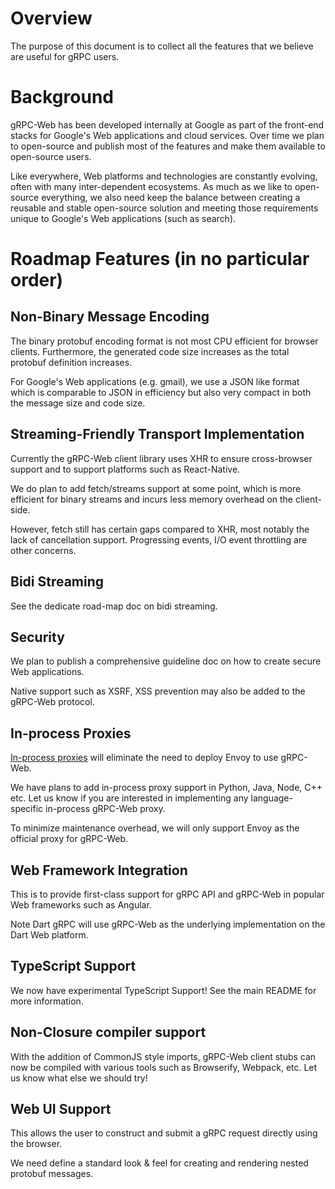 # Overview

The purpose of this document is to collect all the features that we believe are
useful for gRPC users.

# Background

gRPC-Web has been developed internally at Google as part of the front-end
stacks for Google's Web applications and cloud services. Over time we plan to
open-source and publish most of the features and make them available to open-source
users.

Like everywhere, Web platforms and technologies are constantly evolving, often
with many inter-dependent ecosystems. As much as we like to open-source
everything, we also need keep the balance between creating a reusable and stable
open-source solution and meeting those requirements unique to Google's Web applications
(such as search). 

# Roadmap Features (in no particular order)

## Non-Binary Message Encoding

The binary protobuf encoding format is not most CPU efficient for browser
clients. Furthermore, the generated code size increases as the total protobuf
definition increases.

For Google's Web applications (e.g. gmail), we use a JSON like format which is
comparable to JSON in efficiency but also very compact in both the message size
and code size.

## Streaming-Friendly Transport Implementation

Currently the gRPC-Web client library uses XHR to ensure cross-browser support
and to support platforms such as React-Native.

We do plan to add fetch/streams support at some point, which is more efficient
for binary streams and incurs less memory overhead on the client-side.

However, fetch still has certain gaps compared to XHR, most notably the lack of
cancellation support. Progressing events, I/O event throttling are other
concerns.

## Bidi Streaming

See the dedicate road-map doc on bidi streaming.

## Security

We plan to publish a comprehensive guideline doc on how to create secure Web
applications.

Native support such as XSRF, XSS prevention may also be added to the gRPC-Web
protocol.

## In-process Proxies

[In-process proxies](https://github.com/grpc/grpc-web/blob/master/doc/in-process-proxy.md)
will eliminate the need to deploy Envoy to use gRPC-Web. 

We have plans to add in-process proxy support in Python, Java, Node, C++ etc. Let us know
if you are interested in implementing any language-specific in-process
gRPC-Web proxy.

To minimize maintenance overhead, we will only support Envoy as the official proxy for gRPC-Web.

## Web Framework Integration

This is to provide first-class support for gRPC API and gRPC-Web in popular Web
frameworks such as Angular. 

Note Dart gRPC will use gRPC-Web as the underlying implementation on the
Dart Web platform.

## TypeScript Support

We now have experimental TypeScript Support! See the main README for more
information.

## Non-Closure compiler support

With the addition of CommonJS style imports, gRPC-Web client stubs can now be
compiled with various tools such as Browserify, Webpack, etc. Let us know
what else we should try!

## Web UI Support

This allows the user to construct and submit a gRPC request directly using the
browser.

We need define a standard look & feel for creating and rendering nested protobuf
messages.
